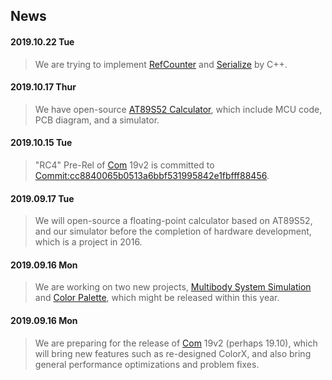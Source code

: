 ## News
#### 2019.10.22 Tue
> We are trying to implement [RefCounter](https://github.com/chibayuki/RefCounter) and [Serialize](https://github.com/chibayuki/Serialize) by C++.
#### 2019.10.17 Thur
> We have open-source [AT89S52 Calculator](https://github.com/chibayuki/AT89S52Calculator), which include MCU code, PCB diagram, and a simulator.
#### 2019.10.15 Tue
> "RC4" Pre-Rel of [Com](https://github.com/chibayuki/Com) 19v2 is committed to [Commit:cc8840065b0513a6bbf531995842e1fbfff88456](https://github.com/chibayuki/Com/commit/cc8840065b0513a6bbf531995842e1fbfff88456).
#### 2019.09.17 Tue
> We will open-source a floating-point calculator based on AT89S52, and our simulator before the completion of hardware development, which is a project in 2016.
#### 2019.09.16 Mon
> We are working on two new projects, [Multibody System Simulation](https://github.com/chibayuki/MultibodySystemSimulation) and [Color Palette](https://github.com/chibayuki/ColorPalette), which might be released within this year.
#### 2019.09.16 Mon
> We are preparing for the release of [Com](https://github.com/chibayuki/Com) 19v2 (perhaps 19.10), which will bring new features such as re-designed ColorX, and also bring general performance optimizations and problem fixes.
